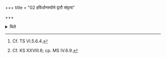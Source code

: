 +++
title = "02 हविर्धानस्योभे द्वारौ संवृत्य"

+++

<details><summary>थिते</summary>

2. Having closed both the doors of the Havirdhāna(-shed) (by means of the mats)[^1] (the Adhvaryu takes the Soma in the Aditya-cup) while the great altar (Mahāvedi) is crowded by many people.[^2]  

[^1]: Cf. TS VI.5.6.4.  

[^2]: Cf. KS XXVIII.6; cp. MS IV.6.9.  
</details>
